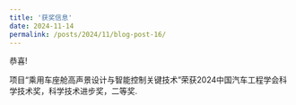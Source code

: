 ```yaml
---
title: '获奖信息'
date: 2024-11-14
permalink: /posts/2024/11/blog-post-16/
---
```


恭喜!

项目“乘用车座舱高声景设计与智能控制关键技术”荣获2024中国汽车工程学会科学技术奖，科学技术进步奖，二等奖.



 
